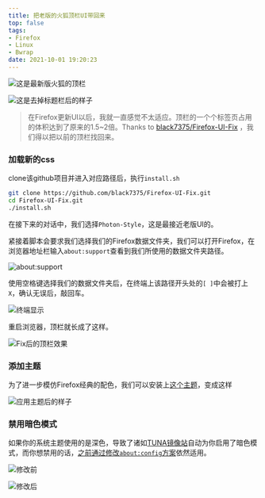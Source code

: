 ```yaml
---
title: 把老版的火狐顶栏UI带回来
top: false
tags:
- Firefox
- Linux
- Bwrap
date: 2021-10-01 19:20:23
---
```


![这是最新版火狐的顶栏](https://npm.elemecdn.com/superbadguy-bed@0.0.4/24.png)

![这是去掉标题栏后的样子](https://npm.elemecdn.com/superbadguy-bed@0.0.4/25.png)

> 在Firefox更新UI以后，我就一直感觉不太适应。顶栏的一个个标签页占用的体积达到了原来的1.5~2倍。Thanks to [black7375/Firefox-UI-Fix](https://github.com/black7375/Firefox-UI-Fix) ，我们得以把以前的顶栏找回来。

### 加载新的css

clone该github项目并进入对应路径后，执行`install.sh`

```bash
git clone https://github.com/black7375/Firefox-UI-Fix.git
cd Firefox-UI-Fix.git
./install.sh
```

在接下来的对话中，我们选择`Photon-Style`，这是最接近老版UI的。

紧接着脚本会要求我们选择我们的Firefox数据文件夹，我们可以打开Firefox，在浏览器地址栏输入`about:support`查看到我们所使用的数据文件夹路径。

![about:support](https://npm.elemecdn.com/superbadguy-bed@0.0.4/26.png)

使用空格键选择我们的数据文件夹后，在终端上该路径开头处的`[ ]`中会被打上`X`，确认无误后，敲回车。

![终端显示](https://npm.elemecdn.com/superbadguy-bed@0.0.4/27.png)

重启浏览器，顶栏就长成了这样。

![Fix后的顶栏效果](https://npm.elemecdn.com/superbadguy-bed@0.0.4/28.png)

### 添加主题

为了进一步模仿Firefox经典的配色，我们可以安装上[这个主题](https://addons.mozilla.org/zh-CN/firefox/addon/photon-colors/)，变成这样

![应用主题后的样子](https://npm.elemecdn.com/superbadguy-bed@0.0.4/29.png)

### 禁用暗色模式

如果你的系统主题使用的是深色，导致了诸如[TUNA镜像站](https://mirrors.tuna.tsinghua.edu.cn)自动为你启用了暗色模式，而你想禁用的话，[之前通过修改`about:config`方案](/2021/04/23/disable-firefox-nightmode-when-your-system-is-using-that/)依然适用。

![修改前](https://npm.elemecdn.com/superbadguy-bed@0.0.4/30.png)

![修改后](https://npm.elemecdn.com/superbadguy-bed@0.0.4/31.png)

